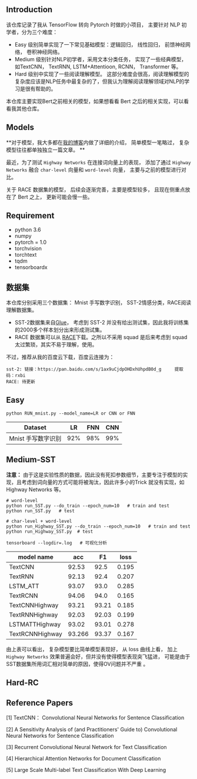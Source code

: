 
## Introduction

该仓库记录了我从 TensorFlow 转向 Pytorch 时做的小项目， 主要针对 NLP 初学者，分为三个难度：

- Easy 级别简单实现了一下常见基础模型：逻辑回归， 线性回归， 前馈神经网络， 卷积神经网络。
- Medium 级别针对NLP初学者，采用文本分类任务， 实现了一些经典模型，如TextCNN， TextRNN, LSTM+Attentioon, RCNN， Transformer 等。
- Hard 级别中实现了一些阅读理解模型。 这部分难度会很高，阅读理解模型的复杂度应该是NLP任务中最复杂的了，但我认为理解阅读理解领域对NLP的学习是很有帮助的。

本仓库主要实现Bert之前相关的模型，如果想看看 Bert 之后的相关实现，可以看看我其他仓库。

## Models

**对于模型，我大多都在[我的博客](https://www.zhihu.com/people/songyingxin/posts)内做了详细的介绍， 简单模型一笔略过， 复杂模型往往都单独独立一篇文章。 **

最近，为了测试 `Highway Networks` 在连接词向量上的表现， 添加了通过 `Highway Networks` 融合 `char-level` 向量和 `word-level` 向量， 主要与之前的模型进行对比。 

关于 RACE 数据集的模型， 后续会逐渐完善，主要是模型较多， 且现在侧重点放在了 Bert 之上， 更新可能会慢一些。

## Requirement

- python 3.6
- numpy
- pytorch = 1.0
- torchvision
- torchtext
- tqdm
- tensorboardx

## 数据集

本仓库分别采用三个数据集： Mnist 手写数字识别， SST-2情感分类，RACE阅读理解数据集。

- SST-2数据集来自[Glue](https://gluebenchmark.com/tasks)， 考虑到 SST-2 并没有给出测试集，因此我将训练集的2000多个样本划分出来形成测试集。
- RACE 数据集可以从 [RACE](http://www.qizhexie.com//data/RACE_leaderboard)下载。之所以不采用 squad 是后来考虑到 squad 太过繁琐，其实不易于理解，使用。

不过，推荐从我的百度云下载，百度云连接为： 

```
sst-2: 链接：https://pan.baidu.com/s/1ax9uCjdpOHDxhUhpdB0d_g     提取码：rxbi 
RACE: 待更新
```


## Easy

```
python RUN_mnist.py --model_name=LR or CNN or FNN
```

| Dataset            | LR   | FNN  | CNN  |
| ------------------ | ---- | ---- | ---- |
| Mnist 手写数字识别 | 92%  | 98%  | 99%  |

## Medium-SST

**注意：** 由于这是实验性质的数据，因此没有死扣参数细节，主要专注于模型的实现，且考虑到词向量的方式可能将被淘汰，因此许多小的Trick 就没有实现，如 Highway Networks 等。

```
# word-level
python run_SST.py --do_train --epoch_num=10   # train and test
python run_SST.py   # test

# char-level + word-level
python run_Highway_SST.py --do_train --epoch_num=10   # train and test
python run_Highway_SST.py  # test

tensorboard --logdir=.log   # 可视化分析
```

| model name            | acc    | F1    | loss  |
| --------------------- | ------ | ----- | ----- |
| TextCNN               | 92.53 | 92.5 | 0.195 |
| TextRNN               | 92.13 | 92.4 | 0.207 |
| LSTM_ATT              |   93.07     |  93.0    |  0.285     |
| TextRCNN | 94.06 | 94.0 | 0.165 |
| TextCNNHighway | 93.21 | 93.21 | 0.185 |
| TextRNNHighway | 92.03 | 92.03 | 0.199 |
| LSTMATTHighway | 93.02 | 93.01 | 0.278 |
| TextRCNNHighway | 93.266 | 93.37 | 0.167 |
由上表可以看出， 复杂模型要比简单模型表现好， 从 loss 曲线上看， 加上 `Highway Networks` 效果普遍会好，但并没有使得模型表现突飞猛进， 可能是由于SST数据集所用词汇相对简单的原因，使得OV问题并不严重 。


## Hard-RC



## Reference Papers

[1] TextCNN： Convolutional Neural Networks for Sentence Classification

[2] A Sensitivity Analysis of (and Practitioners' Guide to) Convolutional Neural Networks for Sentence Classification

[3] Recurrent Convolutional Neural Network for Text Classification

[4] Hierarchical Attention Networks for Document Classification

[5] Large Scale Multi-label Text Classification With Deep Learning